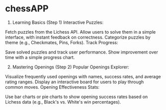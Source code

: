 # chessAPP

1. Learning Basics (Step 1)
Interactive Puzzles:

Fetch puzzles from the Lichess API.
Allow users to solve them in a simple interface, with instant feedback on correctness.
Categorize puzzles by theme (e.g., Checkmates, Pins, Forks).
Track Progress:

Save solved puzzles and track user performance.
Show improvement over time with a simple progress chart.

2. Mastering Openings (Step 2)
Popular Openings Explorer:

Visualize frequently used openings with names, success rates, and average rating ranges.
Display an interactive board for users to play through common moves.
Opening Effectiveness Stats:

Use bar charts or pie charts to show opening success rates based on Lichess data (e.g., Black's vs. White's win percentages).
